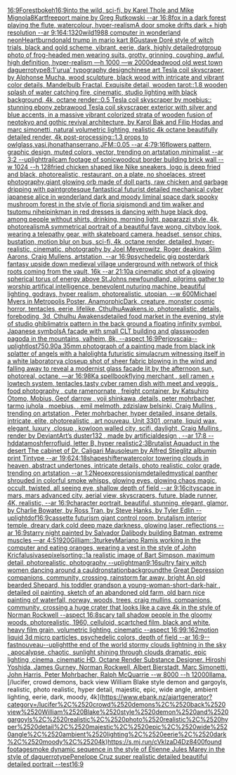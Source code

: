 [16:9](https://www.ebank.nz/aiartgenerator?category=16%3A9)[Forest](https://www.ebank.nz/aiartgenerator?category=Forest)[bokeh](https://www.ebank.nz/aiartgenerator?category=bokeh)[16:9](https://www.ebank.nz/aiartgenerator?category=16%3A9)[into the wild, sci-fi, by Karel Thole and Mike Mignola](https://www.ebank.nz/aiartgenerator?category=into%2520the%2520wild%2C%2520sci-fi%2C%2520by%2520Karel%2520Thole%2520and%2520Mike%2520Mignola)[8K](https://www.ebank.nz/aiartgenerator?category=8K)[art](https://www.ebank.nz/aiartgenerator?category=art)[freeport maine by Greg Rutkowski --ar 16:8](https://www.ebank.nz/aiartgenerator?category=freeport%2520maine%2520by%2520Greg%2520Rutkowski%2520--ar%252016%3A8)[fox in a dark forest playing the flute, watercolour, hyper-realism](https://www.ebank.nz/aiartgenerator?category=fox%2520in%2520a%2520dark%2520forest%2520playing%2520the%2520flute%2C%2520watercolour%2C%2520hyper-realism)[A door smoke drifts dark + high resolution --ar 9:16](https://www.ebank.nz/aiartgenerator?category=A%2520door%2520smoke%2520drifts%2520dark%2520%2B%2520high%2520resolution%2520--ar%25209%3A16)[4:1](https://www.ebank.nz/aiartgenerator?category=4%3A1)[320](https://www.ebank.nz/aiartgenerator?category=320)[wild](https://www.ebank.nz/aiartgenerator?category=wild)[1988 computer in wonderland neon](https://www.ebank.nz/aiartgenerator?category=1988%2520computer%2520in%2520wonderland%2520neon)[Heartburn](https://www.ebank.nz/aiartgenerator?category=Heartburn)[donald trump in mario kart 8](https://www.ebank.nz/aiartgenerator?category=donald%2520trump%2520in%2520mario%2520kart%25208)[Gustave Doré style of witch trials, black and gold scheme, vibrant, eerie, dark, highly detailed](https://www.ebank.nz/aiartgenerator?category=Gustave%2520Dor%C3%A9%2520style%2520of%2520witch%2520trials%2C%2520black%2520and%2520gold%2520scheme%2C%2520vibrant%2C%2520eerie%2C%2520dark%2C%2520highly%2520detailed)[rot](https://www.ebank.nz/aiartgenerator?category=rot)[group photo of frog-headed men wearing suits, grotty, grinning, coughing, awful, high definition, hyper-realism —h 1000 —w 2000](https://www.ebank.nz/aiartgenerator?category=group%2520photo%2520of%2520frog-headed%2520men%2520wearing%2520suits%2C%2520grotty%2C%2520grinning%2C%2520coughing%2C%2520awful%2C%2520high%2520definition%2C%2520hyper-realism%2520%E2%80%94h%25201000%2520%E2%80%94w%25202000)[deadwood old west town daguerrotype](https://www.ebank.nz/aiartgenerator?category=deadwood%2520old%2520west%2520town%2520daguerrotype)[8:1](https://www.ebank.nz/aiartgenerator?category=8%3A1)['urua' typography design](https://www.ebank.nz/aiartgenerator?category=%27urua%27%2520typography%2520design)[chinese art Tesla coil skyscraper, by Alphonse Mucha, wood sculpture, black wood with intricate and vibrant color details, Mandelbulb Fractal, Exquisite detail, wooden tarot::1.8 wooden splash of water catching fire, cinematic, studio lighting with black background, 4k, octane render::0.5 Tesla coil skyscraper by moebius:: stunning ebony zebrawood Tesla coil skyscraper exterior with silver and blue accents, in a massive vibrant colorized strata of wooden fusion of neotokyo and gothic revival architecture, by Karol Bak and Filip Hodas and marc simonetti, natural volumetric lighting, realistic 4k octane beautifully detailed render, 4k post-processing::1.3 props to owlglass,vasi,jhonathanserrano,JFM::0.05 --ar 4:7](https://www.ebank.nz/aiartgenerator?category=chinese%2520art%2520Tesla%2520coil%2520skyscraper%2C%2520by%2520Alphonse%2520Mucha%2C%2520wood%2520sculpture%2C%2520black%2520wood%2520with%2520intricate%2520and%2520vibrant%2520color%2520details%2C%2520Mandelbulb%2520Fractal%2C%2520Exquisite%2520detail%2C%2520wooden%2520tarot%3A%3A1.8%2520wooden%2520splash%2520of%2520water%2520catching%2520fire%2C%2520cinematic%2C%2520studio%2520lighting%2520with%2520black%2520background%2C%25204k%2C%2520octane%2520render%3A%3A0.5%2520Tesla%2520coil%2520skyscraper%2520by%2520moebius%3A%3A%2520stunning%2520ebony%2520zebrawood%2520Tesla%2520coil%2520skyscraper%2520exterior%2520with%2520silver%2520and%2520blue%2520accents%2C%2520in%2520a%2520massive%2520vibrant%2520colorized%2520strata%2520of%2520wooden%2520fusion%2520of%2520neotokyo%2520and%2520gothic%2520revival%2520architecture%2C%2520by%2520Karol%2520Bak%2520and%2520Filip%2520Hodas%2520and%2520marc%2520simonetti%2C%2520natural%2520volumetric%2520lighting%2C%2520realistic%25204k%2520octane%2520beautifully%2520detailed%2520render%2C%25204k%2520post-processing%3A%3A1.3%2520props%2520to%2520owlglass%2Cvasi%2Cjhonathanserrano%2CJFM%3A%3A0.05%2520--ar%25204%3A7)[9:16](https://www.ebank.nz/aiartgenerator?category=9%3A16)[flowers pattern, graphic design, muted colors, vector, trending on artstation,minimalist --ar 3:2 --uplight](https://www.ebank.nz/aiartgenerator?category=flowers%2520pattern%2C%2520graphic%2520design%2C%2520muted%2520colors%2C%2520vector%2C%2520trending%2520on%2520artstation%2Cminimalist%2520--ar%25203%3A2%2520--uplight)[trailcam footage of sonic](https://www.ebank.nz/aiartgenerator?category=trailcam%2520footage%2520of%2520sonic)[woodcut border building brick wall --w 1024 --h 128](https://www.ebank.nz/aiartgenerator?category=woodcut%2520border%2520building%2520brick%2520wall%2520--w%25201024%2520--h%2520128)[fried chicken shaped like Nike sneakers, logo is deep fried and black, photorealistic, restaurant, on a plate, no shoelaces, street photography,](https://www.ebank.nz/aiartgenerator?category=fried%2520chicken%2520shaped%2520like%2520Nike%2520sneakers%2C%2520logo%2520is%2520deep%2520fried%2520and%2520black%2C%2520photorealistic%2C%2520restaurant%2C%2520on%2520a%2520plate%2C%2520no%2520shoelaces%2C%2520street%2520photography%2C)[giant glowing orb made of doll parts, raw chicken and garbage dripping with paint](https://www.ebank.nz/aiartgenerator?category=giant%2520glowing%2520orb%2520made%2520of%2520doll%2520parts%2C%2520raw%2520chicken%2520and%2520garbage%2520dripping%2520with%2520paint)[grotesque fantastical futurist detailed mechanical cyber japanese alice in wonderland dark and moody liminal space dark spooky mushroom forest in the style of floria sigismondi and tim walker and tsutomu nihei](https://www.ebank.nz/aiartgenerator?category=grotesque%2520fantastical%2520futurist%2520detailed%2520mechanical%2520cyber%2520japanese%2520alice%2520in%2520wonderland%2520dark%2520and%2520moody%2520liminal%2520space%2520dark%2520spooky%2520mushroom%2520forest%2520in%2520the%2520style%2520of%2520floria%2520sigismondi%2520and%2520tim%2520walker%2520and%2520tsutomu%2520nihei)[pink](https://www.ebank.nz/aiartgenerator?category=pink)[man in red dresses is dancing with huge black dog, among people without shirts, drinking, morning light, paparazzi style, 4k, photorealism](https://www.ebank.nz/aiartgenerator?category=man%2520in%2520red%2520dresses%2520is%2520dancing%2520with%2520huge%2520black%2520dog%2C%2520among%2520people%2520without%2520shirts%2C%2520drinking%2C%2520morning%2520light%2C%2520paparazzi%2520style%2C%25204k%2C%2520photorealism)[A symmetrical portrait of a beautiful faye wong, cityboy look, wearing a telepathy gear, with skateboard camera, headset, sensor chips, bustation, motion blur on bus, sci-fi, 4k, octane render, detailed, hyper-realistic, cinematic, photography by Joel Meyerowitz, Roger deakins, Slim Aarons, Craig Mullens, artstation, --ar 16:9](https://www.ebank.nz/aiartgenerator?category=A%2520symmetrical%2520portrait%2520of%2520a%2520beautiful%2520faye%2520wong%2C%2520cityboy%2520look%2C%2520wearing%2520a%2520telepathy%2520gear%2C%2520with%2520skateboard%2520camera%2C%2520headset%2C%2520sensor%2520chips%2C%2520bustation%2C%2520motion%2520blur%2520on%2520bus%2C%2520sci-fi%2C%25204k%2C%2520octane%2520render%2C%2520detailed%2C%2520hyper-realistic%2C%2520cinematic%2C%2520photography%2520by%2520Joel%2520Meyerowitz%2C%2520Roger%2520deakins%2C%2520Slim%2520Aarons%2C%2520Craig%2520Mullens%2C%2520artstation%2C%2520--ar%252016%3A9)[psychedelic gig poster](https://www.ebank.nz/aiartgenerator?category=psychedelic%2520gig%2520poster)[dark fantasy upside down medieval village underground with network of thick roots coming from the vault, 16k --ar 21:10](https://www.ebank.nz/aiartgenerator?category=dark%2520fantasy%2520upside%2520down%2520medieval%2520village%2520underground%2520with%2520network%2520of%2520thick%2520roots%2520coming%2520from%2520the%2520vault%2C%252016k%2520--ar%252021%3A10)[a cinematic shot of a glowing spherical torus of energy above St.Johns newfoundland, pilgrims gather to worship artifical intelligence, benevolent nuturing machine, beautiful lighting, godrays, hyper realism, photorealistic, utopian, --w 600](https://www.ebank.nz/aiartgenerator?category=a%2520cinematic%2520shot%2520of%2520a%2520glowing%2520spherical%2520torus%2520of%2520energy%2520above%2520St.Johns%2520newfoundland%2C%2520pilgrims%2520gather%2520to%2520worship%2520artifical%2520intelligence%2C%2520benevolent%2520nuturing%2520machine%2C%2520beautiful%2520lighting%2C%2520godrays%2C%2520hyper%2520realism%2C%2520photorealistic%2C%2520utopian%2C%2520--w%2520600)[Michael Myers in Metropolis Poster, Anamorphic](https://www.ebank.nz/aiartgenerator?category=Michael%2520Myers%2520in%2520Metropolis%2520Poster%2C%2520Anamorphic)[Dark, creature, monster cosmic horror, tentacles, eerie, lifelike, CthulhuAwakens.io, photorealistic, details, foreboding, 3d, Cthulhu Awakens](https://www.ebank.nz/aiartgenerator?category=Dark%2C%2520creature%2C%2520monster%2520cosmic%2520horror%2C%2520tentacles%2C%2520eerie%2C%2520lifelike%2C%2520CthulhuAwakens.io%2C%2520photorealistic%2C%2520details%2C%2520foreboding%2C%25203d%2C%2520Cthulhu%2520Awakens)[detailed food market in the evening, style of studio ghibli](https://www.ebank.nz/aiartgenerator?category=detailed%2520food%2520market%2520in%2520the%2520evening%2C%2520style%2520of%2520studio%2520ghibli)[matrix pattern in the back ground a floating infinity symbol, Japanese symbols](https://www.ebank.nz/aiartgenerator?category=matrix%2520pattern%2520in%2520the%2520back%2520ground%2520a%2520floating%2520infinity%2520symbol%2C%2520Japanese%2520symbols)[A facade with small CLT building and glass](https://www.ebank.nz/aiartgenerator?category=A%2520facade%2520with%2520small%2520CLT%2520building%2520and%2520glass)[wooden pagoda in the mountains, valheim, 8k, --aspect 16:9](https://www.ebank.nz/aiartgenerator?category=wooden%2520pagoda%2520in%2520the%2520mountains%2C%2520valheim%2C%25208k%2C%2520--aspect%252016%3A9)[Perjovscaia](https://www.ebank.nz/aiartgenerator?category=Perjovscaia)[--uplight](https://www.ebank.nz/aiartgenerator?category=--uplight)[lost](https://www.ebank.nz/aiartgenerator?category=lost)[750](https://www.ebank.nz/aiartgenerator?category=750)[.90](https://www.ebank.nz/aiartgenerator?category=.90)[a 35mm photograph of a painting made from black ink splatter of angels with a halo](https://www.ebank.nz/aiartgenerator?category=a%252035mm%2520photograph%2520of%2520a%2520painting%2520made%2520from%2520black%2520ink%2520splatter%2520of%2520angels%2520with%2520a%2520halo)[light](https://www.ebank.nz/aiartgenerator?category=light)[a futuristic simulacrum witnessing itself in a white laboratory](https://www.ebank.nz/aiartgenerator?category=a%2520futuristic%2520simulacrum%2520witnessing%2520itself%2520in%2520a%2520white%2520laboratory)[a closeup shot of sheer fabric blowing in the wind and falling away to reveal a modernist glass facade lit by the afternoon sun, photoreal, octane, —ar 16:9](https://www.ebank.nz/aiartgenerator?category=a%2520closeup%2520shot%2520of%2520sheer%2520fabric%2520blowing%2520in%2520the%2520wind%2520and%2520falling%2520away%2520to%2520reveal%2520a%2520modernist%2520glass%2520facade%2520lit%2520by%2520the%2520afternoon%2520sun%2C%2520photoreal%2C%2520octane%2C%2520%E2%80%94ar%252016%3A9)[8K](https://www.ebank.nz/aiartgenerator?category=8K)[a spellbook](https://www.ebank.nz/aiartgenerator?category=a%2520spellbook)[flying merchant , sell ramen + lowtech system, tentacles,tasty cyber ramen dish with meet and veggis , food photography , cute ramenornate , freight container, by Katsuhiro Otomo, Mobius, Geof darrow , yoji shinkawa ,details, peter mohrbacher, tarmo juhola , moebius, , emil melmoth, zdzislaw belsinki, Craig Mullins , trending on artstation , Peter mohrbacher, hyper detailed, insane details, intricate, elite, photorealistic , art nouveau, Unit 3301 ,ornate, liquid wax, elegant, luxury ,closup , kowloon walled city, scifi, daylight, Craig Mullins , render by DeviantArt’s duster132 , made by artificialdesign ,  --ar 17:8 --hd](https://www.ebank.nz/aiartgenerator?category=flying%2520merchant%2520%2C%2520sell%2520ramen%2520%2B%2520lowtech%2520system%2C%2520tentacles%2Ctasty%2520cyber%2520ramen%2520dish%2520with%2520meet%2520and%2520veggis%2520%2C%2520food%2520photography%2520%2C%2520cute%2520ramenornate%2520%2C%2520freight%2520container%2C%2520by%2520Katsuhiro%2520Otomo%2C%2520Mobius%2C%2520Geof%2520darrow%2520%2C%2520yoji%2520shinkawa%2520%2Cdetails%2C%2520peter%2520mohrbacher%2C%2520tarmo%2520juhola%2520%2C%2520moebius%2C%2520%2C%2520emil%2520melmoth%2C%2520zdzislaw%2520belsinki%2C%2520Craig%2520Mullins%2520%2C%2520trending%2520on%2520artstation%2520%2C%2520Peter%2520mohrbacher%2C%2520hyper%2520detailed%2C%2520insane%2520details%2C%2520intricate%2C%2520elite%2C%2520photorealistic%2520%2C%2520art%2520nouveau%2C%2520Unit%25203301%2520%2Cornate%2C%2520liquid%2520wax%2C%2520elegant%2C%2520luxury%2520%2Cclosup%2520%2C%2520kowloon%2520walled%2520city%2C%2520scifi%2C%2520daylight%2C%2520Craig%2520Mullins%2520%2C%2520render%2520by%2520DeviantArt%E2%80%99s%2520duster132%2520%2C%2520made%2520by%2520artificialdesign%2520%2C%2520%2520--ar%252017%3A8%2520--hd)[datamosh](https://www.ebank.nz/aiartgenerator?category=datamosh)[ferrofluid, letter B, hyper realistic](https://www.ebank.nz/aiartgenerator?category=ferrofluid%2C%2520letter%2520B%2C%2520hyper%2520realistic)[2:3](https://www.ebank.nz/aiartgenerator?category=2%3A3)[Brutalist Aquaduct in the desert The cabinet of Dr. Caligari Mausoleum by Alfred Stieglitz albumin print Tintype --ar 19:6](https://www.ebank.nz/aiartgenerator?category=Brutalist%2520Aquaduct%2520in%2520the%2520desert%2520The%2520cabinet%2520of%2520Dr.%2520Caligari%2520Mausoleum%2520by%2520Alfred%2520Stieglitz%2520albumin%2520print%2520Tintype%2520--ar%252019%3A6)[24:18](https://www.ebank.nz/aiartgenerator?category=24%3A18)[shapeshifter](https://www.ebank.nz/aiartgenerator?category=shapeshifter)[watercolor towering clouds in heaven, abstract undertones, intricate details, photo realistic, color grade, trending on artstation --ar 1:2](https://www.ebank.nz/aiartgenerator?category=watercolor%2520towering%2520clouds%2520in%2520heaven%2C%2520abstract%2520undertones%2C%2520intricate%2520details%2C%2520photo%2520realistic%2C%2520color%2520grade%2C%2520trending%2520on%2520artstation%2520--ar%25201%3A2)[Neoexpressionism](https://www.ebank.nz/aiartgenerator?category=Neoexpressionism)[detailed](https://www.ebank.nz/aiartgenerator?category=detailed)[mystical panther shrouded in colorful smoke whisps, glowing eyes, glowing chaos magic, occult, twisted, all seeing eye, shallow depth of field --ar 9:16](https://www.ebank.nz/aiartgenerator?category=mystical%2520panther%2520shrouded%2520in%2520colorful%2520smoke%2520whisps%2C%2520glowing%2520eyes%2C%2520glowing%2520chaos%2520magic%2C%2520occult%2C%2520twisted%2C%2520all%2520seeing%2520eye%2C%2520shallow%2520depth%2520of%2520field%2520--ar%25209%3A16)[cityscape in mars, mars advanced city, aerial view, skyscrapers, future, blade runner, 4K, realistic, --ar 16:9](https://www.ebank.nz/aiartgenerator?category=cityscape%2520in%2520mars%2C%2520mars%2520advanced%2520city%2C%2520aerial%2520view%2C%2520skyscrapers%2C%2520future%2C%2520blade%2520runner%2C%25204K%2C%2520realistic%2C%2520--ar%252016%3A9)[character portrait, beautiful, stunning, elegant, glamor, by Charlie Bowater, by Ross Tran, by Steve Hanks, by Tyler Edlin --uplight](https://www.ebank.nz/aiartgenerator?category=character%2520portrait%2C%2520beautiful%2C%2520stunning%2C%2520elegant%2C%2520glamor%2C%2520by%2520Charlie%2520Bowater%2C%2520by%2520Ross%2520Tran%2C%2520by%2520Steve%2520Hanks%2C%2520by%2520Tyler%2520Edlin%2520--uplight)[dof](https://www.ebank.nz/aiartgenerator?category=dof)[16:9](https://www.ebank.nz/aiartgenerator?category=16%3A9)[cassette futurism giant control room, brutalism interior temple, dreary dark cold deep maze darkness, glowing laser, reflections --ar 16:9](https://www.ebank.nz/aiartgenerator?category=cassette%2520futurism%2520giant%2520control%2520room%2C%2520brutalism%2520interior%2520temple%2C%2520dreary%2520dark%2520cold%2520deep%2520maze%2520darkness%2C%2520glowing%2520laser%2C%2520reflections%2520--ar%252016%3A9)[starry night painted by Salvador Dali](https://www.ebank.nz/aiartgenerator?category=starry%2520night%2520painted%2520by%2520Salvador%2520Dali)[body building Batman, extreme muscles —ar 4:5](https://www.ebank.nz/aiartgenerator?category=body%2520building%2520Batman%2C%2520extreme%2520muscles%2520%E2%80%94ar%25204%3A5)[1920](https://www.ebank.nz/aiartgenerator?category=1920)[Gilliam::3](https://www.ebank.nz/aiartgenerator?category=Gilliam%3A%3A3)[turkey](https://www.ebank.nz/aiartgenerator?category=turkey)[Mariano Ramis working in the computer and eating oranges, wearing a vest in the style of John Kricfalusi](https://www.ebank.nz/aiartgenerator?category=Mariano%2520Ramis%2520working%2520in%2520the%2520computer%2520and%2520eating%2520oranges%2C%2520wearing%2520a%2520vest%2520in%2520the%2520style%2520of%2520John%2520Kricfalusi)[vase](https://www.ebank.nz/aiartgenerator?category=vase)[pixelsorting::1](https://www.ebank.nz/aiartgenerator?category=pixelsorting%3A%3A1)[a realistic image of Bart Simpson, maximum detail, photorealistic, photography --uplight](https://www.ebank.nz/aiartgenerator?category=a%2520realistic%2520image%2520of%2520Bart%2520Simpson%2C%2520maximum%2520detail%2C%2520photorealistic%2C%2520photography%2520--uplight)[man](https://www.ebank.nz/aiartgenerator?category=man)[9:16](https://www.ebank.nz/aiartgenerator?category=9%3A16)[sultry fairy witch women dancing around a cauldron](https://www.ebank.nz/aiartgenerator?category=sultry%2520fairy%2520witch%2520women%2520dancing%2520around%2520a%2520cauldron)[station](https://www.ebank.nz/aiartgenerator?category=station)[background](https://www.ebank.nz/aiartgenerator?category=background)[the Great Depression  companions, community, crossing, rainstorm far away, bright An old bearded Shepard, his toddler grandson a young-woman-short-dark-hair , detailed oil painting, sketch of an abandoned old farm, old barn nice painting of waterfall, norway, woods, trees, craig mullins,  companions, community, crossing a huge crater that looks like a cave 4k in the style of Norman Rockwell --aspect 16:8](https://www.ebank.nz/aiartgenerator?category=the%2520Great%2520Depression%2520%2520companions%2C%2520community%2C%2520crossing%2C%2520rainstorm%2520far%2520away%2C%2520bright%2520An%2520old%2520bearded%2520Shepard%2C%2520his%2520toddler%2520grandson%2520a%2520young-woman-short-dark-hair%2520%2C%2520detailed%2520oil%2520painting%2C%2520sketch%2520of%2520an%2520abandoned%2520old%2520farm%2C%2520old%2520barn%2520nice%2520painting%2520of%2520waterfall%2C%2520norway%2C%2520woods%2C%2520trees%2C%2520craig%2520mullins%2C%2520%2520companions%2C%2520community%2C%2520crossing%2520a%2520huge%2520crater%2520that%2520looks%2520like%2520a%2520cave%25204k%2520in%2520the%2520style%2520of%2520Norman%2520Rockwell%2520--aspect%252016%3A8)[scary tall shadow people in the gloomy woods, photorealistic, 1960, celluloid, scartched film, black and white, heavy film grain, volumetric lighting, cinematic --aspect 16:9](https://www.ebank.nz/aiartgenerator?category=scary%2520tall%2520shadow%2520people%2520in%2520the%2520gloomy%2520woods%2C%2520photorealistic%2C%25201960%2C%2520celluloid%2C%2520scartched%2520film%2C%2520black%2520and%2520white%2C%2520heavy%2520film%2520grain%2C%2520volumetric%2520lighting%2C%2520cinematic%2520--aspect%252016%3A9)[9:16](https://www.ebank.nz/aiartgenerator?category=9%3A16)[2](https://www.ebank.nz/aiartgenerator?category=2)[motion liquid 3d micro particles, psychedelic colors, depth of field --ar 16:9](https://www.ebank.nz/aiartgenerator?category=motion%2520liquid%25203d%2520micro%2520particles%2C%2520psychedelic%2520colors%2C%2520depth%2520of%2520field%2520--ar%252016%3A9)[--fast](https://www.ebank.nz/aiartgenerator?category=--fast)[nouveau](https://www.ebank.nz/aiartgenerator?category=nouveau)[--uplight](https://www.ebank.nz/aiartgenerator?category=--uplight)[the end of the world stormy clouds lightning in the sky , apocalypse, chaotic, sunlight shining through clouds dramatic, epic lighting ,cinema, cinematic HD, Octane Render Substance Designer. Hiroshi Yoshida, James Gurney, Norman Rockwell, Albert Bierstadt, Marc Simonetti, John Harris, Peter Mohrbacher, Ralph McQuarrie --w 8000 --h 12000](https://www.ebank.nz/aiartgenerator?category=the%2520end%2520of%2520the%2520world%2520stormy%2520clouds%2520lightning%2520in%2520the%2520sky%2520%2C%2520apocalypse%2C%2520chaotic%2C%2520sunlight%2520shining%2520through%2520clouds%2520dramatic%2C%2520epic%2520lighting%2520%2Ccinema%2C%2520cinematic%2520HD%2C%2520Octane%2520Render%2520Substance%2520Designer.%2520Hiroshi%2520Yoshida%2C%2520James%2520Gurney%2C%2520Norman%2520Rockwell%2C%2520Albert%2520Bierstadt%2C%2520Marc%2520Simonetti%2C%2520John%2520Harris%2C%2520Peter%2520Mohrbacher%2C%2520Ralph%2520McQuarrie%2520--w%25208000%2520--h%252012000)[llama.](https://www.ebank.nz/aiartgenerator?category=llama.)[/lucifer, crowd demons, back view William Blake style demon and gargoyls, realistic, photo realistic, hyper detail, majestic, epic, wide angle, ambient lighting, eerie, dark, moody, 4k](https://www.ebank.nz/aiartgenerator?category=/lucifer%2C%2520crowd%2520demons%2C%2520back%2520view%2520William%2520Blake%2520style%2520demon%2520and%2520gargoyls%2C%2520realistic%2C%2520photo%2520realistic%2C%2520hyper%2520detail%2C%2520majestic%2C%2520epic%2C%2520wide%2520angle%2C%2520ambient%2520lighting%2C%2520eerie%2C%2520dark%2C%2520moody%2C%25204k)[<https://s.mj.run/cVklzaD4Dz8>](https://www.ebank.nz/aiartgenerator?category=%3Chttps%3A//s.mj.run/cVklzaD4Dz8%3E)[400](https://www.ebank.nz/aiartgenerator?category=400)[found footage](https://www.ebank.nz/aiartgenerator?category=found%2520footage)[smoke dynamic sequence in the style of Étienne Jules Marey in the style of daguerrotype](https://www.ebank.nz/aiartgenerator?category=smoke%2520dynamic%2520sequence%2520in%2520the%2520style%2520of%2520%C3%89tienne%2520Jules%2520Marey%2520in%2520the%2520style%2520of%2520daguerrotype)[Penelope Cruz super realistic detailed beautiful detailed portrait --test](https://www.ebank.nz/aiartgenerator?category=Penelope%2520Cruz%2520super%2520realistic%2520detailed%2520beautiful%2520detailed%2520portrait%2520--test)[16:9](https://www.ebank.nz/aiartgenerator?category=16%3A9)
